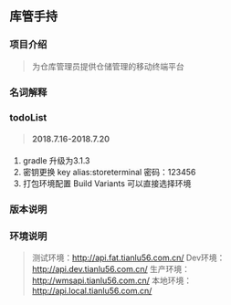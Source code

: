 ## 库管手持
### 项目介绍
>为仓库管理员提供仓储管理的移动终端平台

### 名词解释

### todoList
> #### 2018.7.16-2018.7.20
1. gradle 升级为3.1.3
2. 密钥更换 key alias:storeterminal 密码：123456
3. 打包环境配置  Build Variants 可以直接选择环境

### 版本说明

### 环境说明
>测试环境：http://api.fat.tianlu56.com.cn/
>Dev环境： http://api.dev.tianlu56.com.cn/
>生产环境：http://wmsapi.tianlu56.com.cn/
>本地环境：http://api.local.tianlu56.com.cn/
